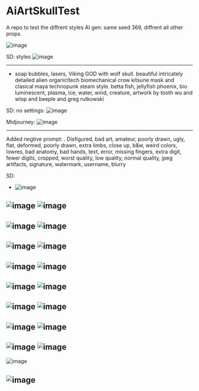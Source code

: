 # AiArtSkullTest
A repo to test the diffrent styles AI gen: same seed 369, diffrent all other props.

![image](https://user-images.githubusercontent.com/195927/211082427-9ecf297e-068f-4743-a483-a0b24a0a648a.png)

SD: styles
![image](https://user-images.githubusercontent.com/195927/211081712-17371453-48c3-44d9-b764-1df1ae1cc3a3.png)

---
- soap bubbles, lasers, Viking GOD with wolf skull. beautiful intricately detailed alien organicltech biomechanical crow kitsune mask and clasical maya technopunk steam style. betta fish, jellyfish phoenix, bio luminescent, plasma, ice, water, wind, creature, artwork by tooth wu and wlop and beeple and greg rutkowski

SD: no settings:
![image](https://user-images.githubusercontent.com/195927/211082270-d4ac63eb-4bff-4f2c-94ab-84835f40bd63.png)

Midjourney:
![image](https://user-images.githubusercontent.com/195927/211079424-eff77415-a8f6-49d4-a4da-6656ffad8921.png)

-----
Added negtive prompt:
. Disfigured, bad art, amateur, poorly drawn, ugly, flat, deformed, poorly drawn, extra limbs, close up, b&w, weird colors, lowres, bad anatomy, bad hands, text, error, missing fingers, extra digit, fewer digits, cropped, worst quality, low quality, normal quality, jpeg artifacts, signature, watermark, username, blurry

SD: 
- ![image](https://user-images.githubusercontent.com/195927/211082755-dd65da61-5bf7-4b7a-95c3-ae74510688a1.png)

![image](https://user-images.githubusercontent.com/195927/211082899-6e961c43-71cb-4473-ba8d-542fd795ba8c.png)
![image](https://user-images.githubusercontent.com/195927/211082957-547ef6d0-b575-46ea-9461-31d233907065.png)
---
![image](https://user-images.githubusercontent.com/195927/211083237-a957080d-17f5-4d74-8e9f-51ee895b89ec.png)
![image](https://user-images.githubusercontent.com/195927/211083300-0bf5a34d-2060-4727-a44f-564b34982263.png)
---
![image](https://user-images.githubusercontent.com/195927/211083353-7db4f15c-3b7e-4710-a96b-5d37b57d6c4f.png)
![image](https://user-images.githubusercontent.com/195927/211083426-dd546c2a-33ce-40d6-81b1-e9a8265dd92d.png)
---
![image](https://user-images.githubusercontent.com/195927/211084118-dd624b73-c2cc-448a-8ea0-6c87b127fa66.png)
![image](https://user-images.githubusercontent.com/195927/211084086-26a197e0-33d2-40f8-b195-fbf85fe17cbb.png)
---
![image](https://user-images.githubusercontent.com/195927/211084565-f2f8e6ac-045d-4119-ae4a-766a7d892577.png)
![image](https://user-images.githubusercontent.com/195927/211084608-714464c4-f6b6-4ae2-86a8-12a8c8f5cb8a.png)
---
![image](https://user-images.githubusercontent.com/195927/211084860-e7f2cba5-346f-4ecd-98d8-373d3f69cdb8.png)
![image](https://user-images.githubusercontent.com/195927/211084821-23997f5f-2fdc-41b3-a648-8a86dac1c8a4.png)
---
![image](https://user-images.githubusercontent.com/195927/211085448-446645f7-a885-4d22-a485-982f99b83998.png)
![image](https://user-images.githubusercontent.com/195927/211085469-bdcde8bf-d15d-44ba-a63a-c7ac29aaf813.png)
---
![image](https://user-images.githubusercontent.com/195927/211085597-d6f8cede-17bb-4728-b84b-85589f14fe39.png)
![image](https://user-images.githubusercontent.com/195927/211085576-09cdcfbe-3588-4814-9063-92ea9e2efde2.png)
---
![image](https://user-images.githubusercontent.com/195927/211085669-25680d7e-b7da-4256-8e68-c51d89fadd1a.png)

![image](https://user-images.githubusercontent.com/195927/211085757-db9093ce-b809-4874-b29a-97c814073095.png)
---









